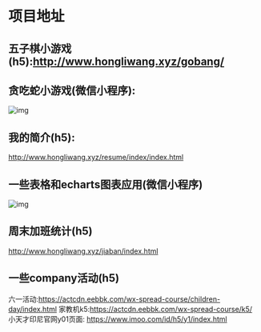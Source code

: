 # 项目地址

五子棋小游戏(h5):http://www.hongliwang.xyz/gobang/
----
贪吃蛇小游戏(微信小程序):
----
![img](https://github.com/whl01135020/snake-wx/blob/master/images/snake.jpg)

我的简介(h5):
----
http://www.hongliwang.xyz/resume/index/index.html

一些表格和echarts图表应用(微信小程序)
----
![img](https://github.com/whl01135020/echarts-wx-project/blob/master/img/xcx.jpg)

周末加班统计(h5)
---
http://www.hongliwang.xyz/jiaban/index.html

一些company活动(h5)
---
六一活动:https://actcdn.eebbk.com/wx-spread-course/children-day/index.html 
家教机k5:https://actcdn.eebbk.com/wx-spread-course/k5/
小天才印尼官网y01页面:  https://www.imoo.com/id/h5/y1/index.html
